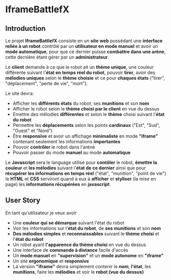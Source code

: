 # IframeBattlefX
## Introduction

Le projet **IframeBattlefX** consiste en un **site web** possédant une **interface reliée à un robot** contrôlé par un **utilisateur en mode manuel** et avoir un **mode automatique**, pour que ce dernier puisse **combattre dans une arène**, cette dernière étant gérer par un **administrateur**.

Le **client** demande à ce que le robot ait un **thème unique**, une couleur différente suivant l'**état en temps réel du robot**, pouvoir **tirer**, avoir des **mélodies uniques** selon le **thème choisie** et ce pour **chaques états** ("tirer", "déplacement", "perte de vie", "mort").

Le site devra:
* Afficher les **différents états** du robot, ses **munitions** et son **nom**
* Afficher le robot selon le **thème choisi par le client** en vue du dessus
* Emettre des mélodies **différentes** et selon le **thème** choisi suivant l'**état du robot**
* Permettre les **déplacements** selon les points **cardinaux** ("Est", "Sud", "Ouest" et "Nord")
* Être **responsive** et avoir un affichage **minimaliste** en mode **"iframe"** contenant seulement les informations **importantes**
* Pouvoir **contrôler** le robot dans l'arène
* Pouvoir passer du mode **manuel** au mode **automatique**

Le **Javascript** sera le language utilisé pour **contôler** le robot, **émettre la couleur** et **les mélodies** suivant l'**état de ce dernier** ainsi que pour **récupérer les informations en temps réel** ("état", "munition", "point de vie") le **HTML** et **CSS** serviront quand à eux à **afficher** et **styliser** (la mise en page) les **informations récupérées** en **javascript**.


## User Story
 
En tant qu'utilisateur je veux avoir
* Une **couleur qui se démarque** suivant l'état du robot
* Voir les informations sur l'**état du robot**, de **ses munitions** et son **nom**
* **Des mélodies simples** et **reconnaissables** suivant le **thème choisi** et l'**état du robot**
* Un robot ayant **l'apparence du thème choisi** en vue du dessus
* Une interface de **commande à distance** facile d'accès
* Un **mode manuel** en **"supervision"** et un **mode autonome** en **"iframe"**
* Un site **ergonomique** et **responsive**
* La version **"iframe"** devra simplement contenir le **nom**, **l'état**, les **munitions**, faire les **mélodies** et voir le **robot (vue du dessus)**
